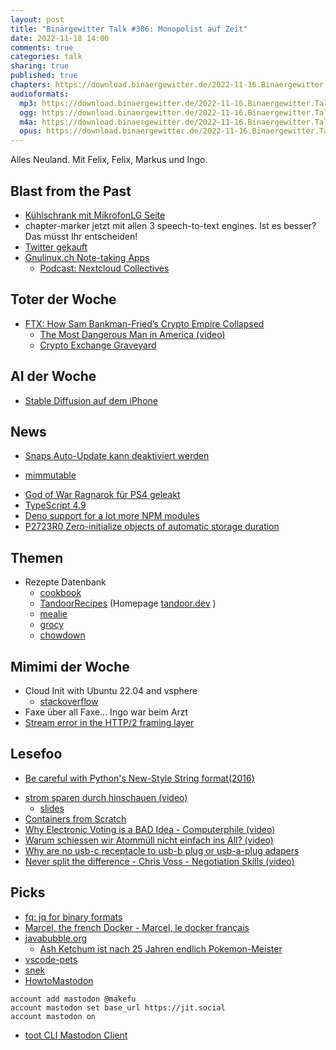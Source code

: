 ```yaml
---
layout: post
title: "Binärgewitter Talk #306: Monopolist auf Zeit"
date: 2022-11-18 14:00
comments: true
categories: talk
sharing: true
published: true
chapters: https://download.binaergewitter.de/2022-11-16.Binaergewitter.Talk.306.chapters.txt
audioformats:
  mp3: https://download.binaergewitter.de/2022-11-16.Binaergewitter.Talk.306.mp3
  ogg: https://download.binaergewitter.de/2022-11-16.Binaergewitter.Talk.306.ogg
  m4a: https://download.binaergewitter.de/2022-11-16.Binaergewitter.Talk.306.m4a
  opus: https://download.binaergewitter.de/2022-11-16.Binaergewitter.Talk.306.opus
---
```

Alles Neuland.
Mit Felix, Felix, Markus und Ingo.

## Blast from the Past

- [Kühlschrank mit Mikrofon]( https://blog.binaergewitter.de/2022/11/08/binaegewitter-talk-number-305-python311-for-workgroups#isso-2212 )[LG Seite]( https://www.lg.com/de/microsites/losungen/kuhlschrank/wie-kann-man-die-funktionalitat-von-door-in-door-nutzen-und-warten.page )
- chapter-marker jetzt mit allen 3 speech-to-text engines. Ist es besser? Das müsst Ihr entscheiden!
- [Twitter gekauft](https://cultur.social/@marcuwekling/109347512624356611 )
- [Gnulinux.ch Note-taking Apps](https://gnulinux.ch/tag/serie )
    - [Podcast: Nextcloud Collectives](https://nextcloud.com/blog/nextcloud-podcast-15-interview-about-collectives-app-and-prototype-fund/ )


## Toter der Woche
- [FTX: How Sam Bankman-Fried’s Crypto Empire Collapsed](https://www.nytimes.com/2022/11/14/technology/ftx-sam-bankman-fried-crypto-bankruptcy.html)
  * [The Most Dangerous Man in America (video)](https://www.youtube.com/watch?v=a5vT3zF0h7U)
  * [Crypto Exchange Graveyard]( https://www.cryptowisser.com/exchange-graveyard/ )

## AI der Woche
* [Stable Diffusion auf dem iPhone]( https://arstechnica.com/information-technology/2022/11/stable-diffusion-in-your-pocket-draw-things-brings-ai-images-to-iphone/ )

## News
* [Snaps Auto-Update kann deaktiviert werden]( https://merlijn.sebrechts.be/blog/2022-11-10-turn-off-snap-updates/ )
- [mimmutable]( https://marc.info/?l=openbsd-tech&m=166203784715942 )
* [God of War Ragnarok für PS4 geleakt]( https://wololo.net/2022/11/11/ps4-god-of-war-ragnarok-available-day-1-on-piracy-platforms/ )
* [TypeScript 4.9]( https://devblogs.microsoft.com/typescript/announcing-typescript-4-9/ )
* [Deno support for a lot more NPM modules]( https://deno.com/blog/v1.28 )
* [P2723R0 Zero-initialize objects of automatic storage duration]( https://isocpp.org/files/papers/P2723R0.html )

## Themen

- Rezepte Datenbank
  * [cookbook](https://apps.nextcloud.com/apps/cookbook)
  * [TandoorRecipes](https://github.com/TandoorRecipes/recipes) (Homepage [tandoor.dev](https://tandoor.dev/) )
  * [mealie](https://hay-kot.github.io/mealie/)
  * [grocy]( https://grocy.info/de )
  * [chowdown]( https://github.com/clarklab/chowdown )

## Mimimi der Woche
- Cloud Init with Ubuntu 22.04 and vsphere
  * [stackoverflow]( https://stackoverflow.com/a/72768538/1279355 )
- Faxe über all Faxe... Ingo war beim Arzt
- [Stream error in the HTTP/2 framing layer]( https://github.com/Binaergewitter/serious-bg/issues/399 )

## Lesefoo
* [Be careful with Python's New-Style String format(2016)]( https://lucumr.pocoo.org/2016/12/29/careful-with-str-format/ )
- [strom sparen durch hinschauen (video)]( https://www.youtube.com/watch?v=N3LarQL5v2Q )
  * [slides](https://docs.google.com/presentation/d/184X4xSbmRwl4-OcKr8bRyxsLmbJr90qoXdw2YUZH5jw/edit#slide=id.g3ecc1a413f_0_195 )
- [Containers from Scratch]( https://ericchiang.github.io/post/containers-from-scratch/ )
- [Why Electronic Voting is a BAD Idea - Computerphile (video)]( https://www.youtube.com/watch?v=w3_0x6oaDmI )
- [Warum schiessen wir Atommüll nicht einfach ins All? (video)]( https://www.youtube.com/watch?v=awwCj4NnGdk )
- [Why are no usb-c receptacle to usb-b plug or usb-a-plug adapers]( https://medium.com/@leung.benson/why-are-there-no-usb-c-receptacle-to-usb-b-plug-or-usb-a-plug-adapters-f97736bb62be )
- [Never split the difference - Chris Voss - Negotiation Skills (video)]( https://www.youtube.com/watch?v=guZa7mQV1l0 )

## Picks
- [fq: jq for binary formats]( https://github.com/wader/fq/ )
- [Marcel, the french Docker - Marcel, le docker français]( https://github.com/brouberol/marcel )
- [javabubble.org]( https://javabubble.org )
  * [Ash Ketchum ist nach 25 Jahren endlich Pokemon-Meister]( https://www.npr.org/2022/11/13/1136294515/pokemon-world-championship-ash-ketchum-25-years-later )
- [vscode-pets](https://marketplace.visualstudio.com/items?itemName=tonybaloney.vscode-pets)
- [snek]( https://www.youtube.com/watch?v=0arsPXEaIUY )
- [HowtoMastodon](https://wiki.bitlbee.org/HowtoMastodon)
```
account add mastodon @makefu
account mastodon set base_url https://jit.social
account mastodon on
```
- [toot CLI Mastodon Client]( https://github.com/ihabunek/toot )

